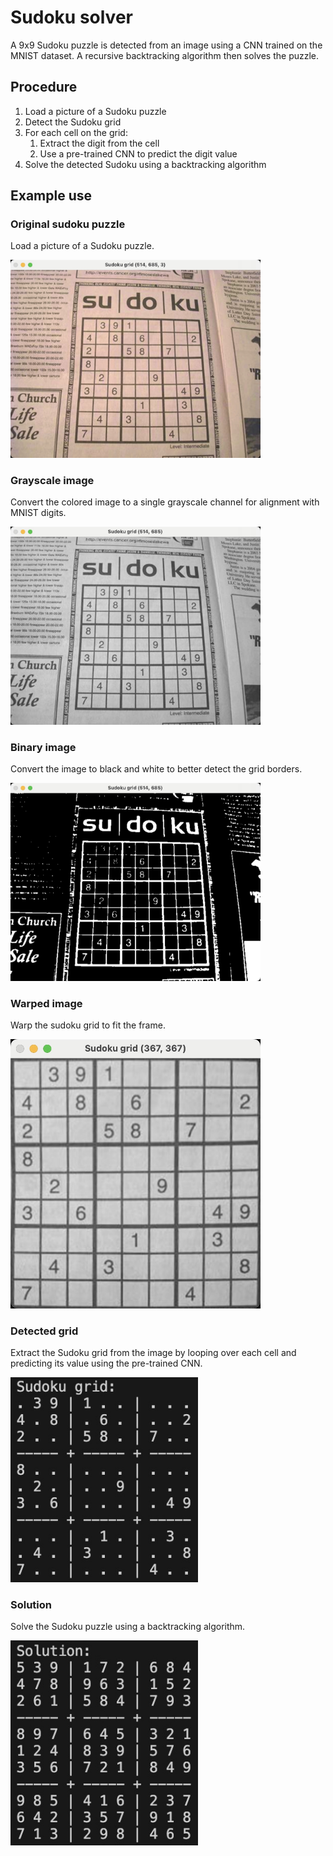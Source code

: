 # Sudoku solver
A 9x9 Sudoku puzzle is detected from an image using a CNN trained on the MNIST dataset. A recursive backtracking algorithm then solves the puzzle.

## Procedure
1. Load a picture of a Sudoku puzzle
2. Detect the Sudoku grid
3. For each cell on the grid:
    1. Extract the digit from the cell
    2. Use a pre-trained CNN to predict the digit value
4. Solve the detected Sudoku using a backtracking algorithm

## Example use

### Original sudoku puzzle
Load a picture of a Sudoku puzzle.

<img src="images/original.jpg" width="400">

### Grayscale image
Convert the colored image to a single grayscale channel for alignment with MNIST digits.

<img src="images/gray.jpg" width="400">

### Binary image
Convert the image to black and white to better detect the grid borders.

<img src="images/thresh.jpg" width="400">

### Warped image
Warp the sudoku grid to fit the frame.

<img src="images/warp.jpg" width="400">

### Detected grid
Extract the Sudoku grid from the image by looping over each cell and predicting its value using the pre-trained CNN.

<img src="images/grid.jpg" width="300">

### Solution
Solve the Sudoku puzzle using a backtracking algorithm.

<img src="images/solution.jpg" width="300">